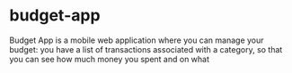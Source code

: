 # budget-app
Budget App is a mobile web application where you can manage your budget: you have a list of transactions associated with a category, so that you can see how much money you spent and on what
